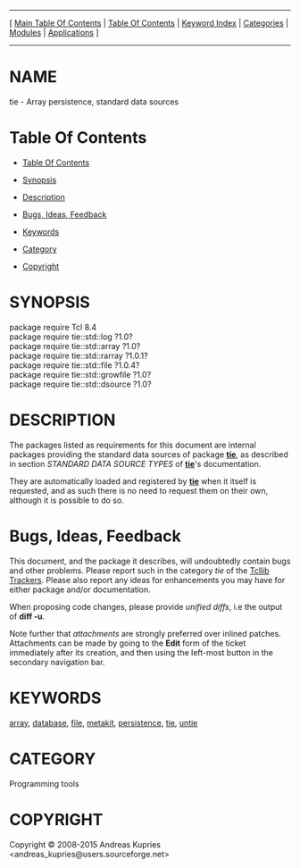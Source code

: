 
[//000000001]: # (tie \- Tcl Data Structures)
[//000000002]: # (Generated from file 'tie\_std\.man' by tcllib/doctools with format 'markdown')
[//000000003]: # (Copyright &copy; 2008\-2015 Andreas Kupries <andreas\_kupries@users\.sourceforge\.net>)
[//000000004]: # (tie\(n\) 1\.1 tcllib "Tcl Data Structures")

<hr> [ <a href="../../../../toc.md">Main Table Of Contents</a> &#124; <a
href="../../../toc.md">Table Of Contents</a> &#124; <a
href="../../../../index.md">Keyword Index</a> &#124; <a
href="../../../../toc0.md">Categories</a> &#124; <a
href="../../../../toc1.md">Modules</a> &#124; <a
href="../../../../toc2.md">Applications</a> ] <hr>

# NAME

tie \- Array persistence, standard data sources

# <a name='toc'></a>Table Of Contents

  - [Table Of Contents](#toc)

  - [Synopsis](#synopsis)

  - [Description](#section1)

  - [Bugs, Ideas, Feedback](#section2)

  - [Keywords](#keywords)

  - [Category](#category)

  - [Copyright](#copyright)

# <a name='synopsis'></a>SYNOPSIS

package require Tcl 8\.4  
package require tie::std::log ?1\.0?  
package require tie::std::array ?1\.0?  
package require tie::std::rarray ?1\.0\.1?  
package require tie::std::file ?1\.0\.4?  
package require tie::std::growfile ?1\.0?  
package require tie::std::dsource ?1\.0?  

# <a name='description'></a>DESCRIPTION

The packages listed as requirements for this document are internal packages
providing the standard data sources of package __[tie](tie\.md)__, as
described in section *STANDARD DATA SOURCE TYPES* of
__[tie](tie\.md)__'s documentation\.

They are automatically loaded and registered by __[tie](tie\.md)__ when
it itself is requested, and as such there is no need to request them on their
own, although it is possible to do so\.

# <a name='section2'></a>Bugs, Ideas, Feedback

This document, and the package it describes, will undoubtedly contain bugs and
other problems\. Please report such in the category *tie* of the [Tcllib
Trackers](http://core\.tcl\.tk/tcllib/reportlist)\. Please also report any ideas
for enhancements you may have for either package and/or documentation\.

When proposing code changes, please provide *unified diffs*, i\.e the output of
__diff \-u__\.

Note further that *attachments* are strongly preferred over inlined patches\.
Attachments can be made by going to the __Edit__ form of the ticket
immediately after its creation, and then using the left\-most button in the
secondary navigation bar\.

# <a name='keywords'></a>KEYWORDS

[array](\.\./\.\./\.\./\.\./index\.md\#array),
[database](\.\./\.\./\.\./\.\./index\.md\#database),
[file](\.\./\.\./\.\./\.\./index\.md\#file),
[metakit](\.\./\.\./\.\./\.\./index\.md\#metakit),
[persistence](\.\./\.\./\.\./\.\./index\.md\#persistence),
[tie](\.\./\.\./\.\./\.\./index\.md\#tie), [untie](\.\./\.\./\.\./\.\./index\.md\#untie)

# <a name='category'></a>CATEGORY

Programming tools

# <a name='copyright'></a>COPYRIGHT

Copyright &copy; 2008\-2015 Andreas Kupries <andreas\_kupries@users\.sourceforge\.net>
